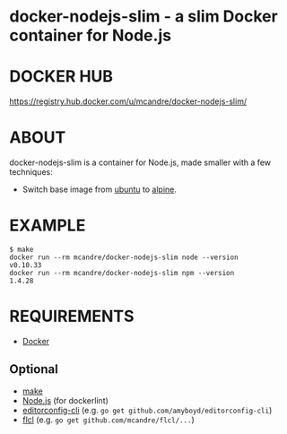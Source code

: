 # docker-nodejs-slim - a slim Docker container for Node.js

# DOCKER HUB

https://registry.hub.docker.com/u/mcandre/docker-nodejs-slim/

# ABOUT

docker-nodejs-slim is a container for Node.js, made smaller with a few techniques:

* Switch base image from [ubuntu](https://registry.hub.docker.com/_/ubuntu/) to [alpine](https://registry.hub.docker.com/u/alpine/).

# EXAMPLE

```
$ make
docker run --rm mcandre/docker-nodejs-slim node --version
v0.10.33
docker run --rm mcandre/docker-nodejs-slim npm --version
1.4.28
```

# REQUIREMENTS

* [Docker](https://www.docker.com/)

## Optional

* [make](http://www.gnu.org/software/make/)
* [Node.js](https://nodejs.org/en/) (for dockerlint)
* [editorconfig-cli](https://github.com/amyboyd/editorconfig-cli) (e.g. `go get github.com/amyboyd/editorconfig-cli`)
* [flcl](https://github.com/mcandre/flcl) (e.g. `go get github.com/mcandre/flcl/...`)
